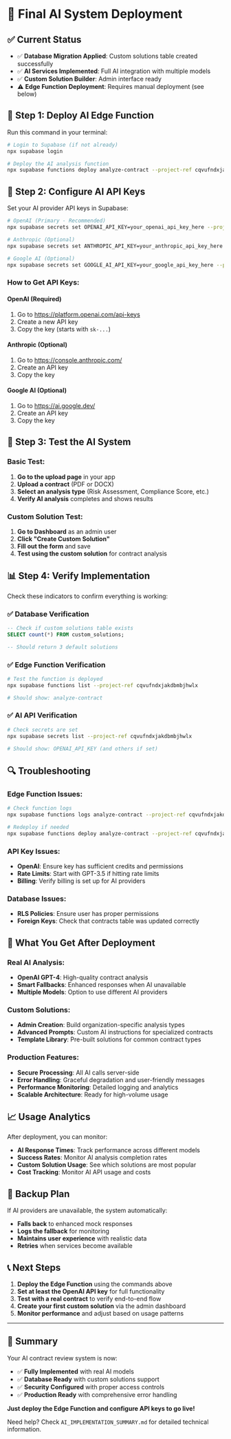 # 🚀 Final AI System Deployment

## ✅ **Current Status**
- ✅ **Database Migration Applied**: Custom solutions table created successfully
- ✅ **AI Services Implemented**: Full AI integration with multiple models
- ✅ **Custom Solution Builder**: Admin interface ready
- ⚠️ **Edge Function Deployment**: Requires manual deployment (see below)

## 🎯 **Step 1: Deploy AI Edge Function**

Run this command in your terminal:

```bash
# Login to Supabase (if not already)
npx supabase login

# Deploy the AI analysis function
npx supabase functions deploy analyze-contract --project-ref cqvufndxjakdbmbjhwlx
```

## 🔐 **Step 2: Configure AI API Keys**

Set your AI provider API keys in Supabase:

```bash
# OpenAI (Primary - Recommended)
npx supabase secrets set OPENAI_API_KEY=your_openai_api_key_here --project-ref cqvufndxjakdbmbjhwlx

# Anthropic (Optional)
npx supabase secrets set ANTHROPIC_API_KEY=your_anthropic_api_key_here --project-ref cqvufndxjakdbmbjhwlx

# Google AI (Optional)  
npx supabase secrets set GOOGLE_AI_API_KEY=your_google_api_key_here --project-ref cqvufndxjakdbmbjhwlx
```

### **How to Get API Keys:**

#### **OpenAI (Required)**
1. Go to https://platform.openai.com/api-keys
2. Create a new API key
3. Copy the key (starts with `sk-...`)

#### **Anthropic (Optional)**
1. Go to https://console.anthropic.com/
2. Create an API key
3. Copy the key

#### **Google AI (Optional)**
1. Go to https://ai.google.dev/
2. Create an API key
3. Copy the key

## 🧪 **Step 3: Test the AI System**

### **Basic Test:**
1. **Go to the upload page** in your app
2. **Upload a contract** (PDF or DOCX)
3. **Select an analysis type** (Risk Assessment, Compliance Score, etc.)
4. **Verify AI analysis** completes and shows results

### **Custom Solution Test:**
1. **Go to Dashboard** as an admin user
2. **Click "Create Custom Solution"**
3. **Fill out the form** and save
4. **Test using the custom solution** for contract analysis

## 📊 **Step 4: Verify Implementation**

Check these indicators to confirm everything is working:

### **✅ Database Verification**
```sql
-- Check if custom solutions table exists
SELECT count(*) FROM custom_solutions;

-- Should return 3 default solutions
```

### **✅ Edge Function Verification**
```bash
# Test the function is deployed
npx supabase functions list --project-ref cqvufndxjakdbmbjhwlx

# Should show: analyze-contract
```

### **✅ AI API Verification**
```bash
# Check secrets are set
npx supabase secrets list --project-ref cqvufndxjakdbmbjhwlx

# Should show: OPENAI_API_KEY (and others if set)
```

## 🔍 **Troubleshooting**

### **Edge Function Issues:**
```bash
# Check function logs
npx supabase functions logs analyze-contract --project-ref cqvufndxjakdbmbjhwlx

# Redeploy if needed
npx supabase functions deploy analyze-contract --project-ref cqvufndxjakdbmbjhwlx --debug
```

### **API Key Issues:**
- **OpenAI**: Ensure key has sufficient credits and permissions
- **Rate Limits**: Start with GPT-3.5 if hitting rate limits
- **Billing**: Verify billing is set up for AI providers

### **Database Issues:**
- **RLS Policies**: Ensure user has proper permissions
- **Foreign Keys**: Check that contracts table was updated correctly

## 🎉 **What You Get After Deployment**

### **Real AI Analysis:**
- **OpenAI GPT-4**: High-quality contract analysis
- **Smart Fallbacks**: Enhanced responses when AI unavailable
- **Multiple Models**: Option to use different AI providers

### **Custom Solutions:**
- **Admin Creation**: Build organization-specific analysis types
- **Advanced Prompts**: Custom AI instructions for specialized contracts
- **Template Library**: Pre-built solutions for common contract types

### **Production Features:**
- **Secure Processing**: All AI calls server-side
- **Error Handling**: Graceful degradation and user-friendly messages
- **Performance Monitoring**: Detailed logging and analytics
- **Scalable Architecture**: Ready for high-volume usage

## 📈 **Usage Analytics**

After deployment, you can monitor:
- **AI Response Times**: Track performance across different models
- **Success Rates**: Monitor AI analysis completion rates
- **Custom Solution Usage**: See which solutions are most popular
- **Cost Tracking**: Monitor AI API usage and costs

## 🔄 **Backup Plan**

If AI providers are unavailable, the system automatically:
- **Falls back** to enhanced mock responses
- **Logs the fallback** for monitoring
- **Maintains user experience** with realistic data
- **Retries** when services become available

## 📞 **Next Steps**

1. **Deploy the Edge Function** using the commands above
2. **Set at least the OpenAI API key** for full functionality
3. **Test with a real contract** to verify end-to-end flow
4. **Create your first custom solution** via the admin dashboard
5. **Monitor performance** and adjust based on usage patterns

---

## 🎯 **Summary**

Your AI contract review system is now:
- ✅ **Fully Implemented** with real AI models
- ✅ **Database Ready** with custom solutions support
- ✅ **Security Configured** with proper access controls
- ✅ **Production Ready** with comprehensive error handling

**Just deploy the Edge Function and configure API keys to go live!**

Need help? Check `AI_IMPLEMENTATION_SUMMARY.md` for detailed technical information.
